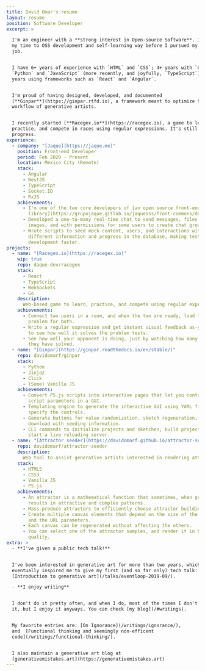 ```yaml
---
title: David Omar's resume
layout: resume
position: Software Developer
excerpt: >

  I'm an engineer with a **strong interest in Open-source Software**. I invested
  my time to OSS development and self-learning way before I pursued my first
  job.


  I have 6+ years of experience with `HTML` and `CSS`; 4+ years with `C`,
  `Python` and `JavaScript` (more recently, and joyfully, `TypeScript`), and ~2
  years using frameworks such as `React` and `Angular`.


  I'm proud of having designed, developed, and documented
  [**Ginpar**](https://ginpar.rtfd.io), a framework meant to optimize the
  workflow of generative artists.


  I recently started [**Racegex.io**](https://racegex.io), a game to learn,
  practice, and compete in races using regular expressions. It's still a work in
  progress.
experience:
  - company: "[Jaque](https://jaque.me)"
    position: Front-end Developer
    period: Feb 2020 - Present
    location: Mexico City (Remote)
    stack:
      - Angular
      - NestJS
      - TypeScript
      - Socket.IO
      - RxJS
    achievements:
      - I'm one of the two core developers of [an open source front-end
        library](https://grupojaque.gitlab.io/jaqueoss/front-commons/docs/index).
      - Developed a one-to-many real-time chat to send messages, files; and
        images, and with permissions for some users to create chat groups.
      - Wrote scripts to seed mock content, users, and interactions with
        different information and progress in the database, making testing and
        development faster.
projects:
  - name: "[Racegex.io](https://racegex.io)"
    wip: true
    repo: daque-dev/racegex
    stack:
      - React
      - TypeScript
      - WebSockets
      - Go
    description:
      Web-based game to learn, practice, and compete using regular expressions
    achievements:
      - Connect two users in a room, and when the two are ready, load the same
        problem for both.
      - Write a regular expression and get instant visual feedback as-you-type
        to see how well it solves the problem tests.
      - See how well your opponent is doing, just by watching how many tests
        they have solved.
  - name: "[Ginpar](https://ginpar.readthedocs.io/en/stable/)"
    repo: davidomarf/ginpar
    stack:
      - Python
      - Jinja2
      - Click
      - (Some) Vanilla JS
    achievements:
      - Convert P5.js scripts into interactive pages that let you control the
        script parameters in a GUI.
      - Templating engine to generate the interactive GUI using YAML files to
        specify the controls.
      - Generate buttons for value randomization, sketch regeneration, and image
        download with seeding information.
      - CLI commands to initialize projects and sketches; build projects, and
        start a live reloading server.
  - name: "[Attractor seeder](https://davidomarf.github.io/attractor-seeder)"
    repo: davidomarf/attractor-seeder
    description:
      Web tool to assist generative artists interested in rendering attractors
    stack:
      - HTML5
      - CSS3
      - Vanilla JS
      - P5.js
    achievements:
      - An attractor is a mathematical function that sometimes, when graphed,
        results in attractive and complex patterns.
      - Mass-produce attractors to efficiently choose attractor building values.
      - Create multiple canvas elements that depend on the size of the screen
        and the URL parameters.
      - Each canvas can be regenerated without affecting the others.
      - You can select one of the attractor samples, and render it in higher
        quality.
extra: >
  - **I've given a public tech talk!**


  I've been interested in generative art for more than two years, which
  eventually inspired me to give my first (and so far only) tech talk:
  [Introduction to generative art](/talks/eventloop-2019-09/).

  - **I enjoy writing**


  I don't do it pretty often, and when I do, most of the times I don't publish
  it, but I enjoy it anyways. You can check [my blog](/#writings).


  My favorite entries are: [On Ignorance](/writings/ignorance/),
  and  [Functional thinking and seemingly non-efficent
  code](/writings/functional-thinking/).


  I also maintain a generative art blog at
  [generativemistakes.art](https://generativemistakes.art)
---
```

